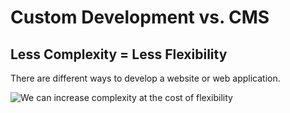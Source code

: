 # Custom Development vs. CMS

## Less Complexity = Less Flexibility

There are different ways to develop a website or web application.&#x20;

![We can increase complexity at the cost of flexibility](../../../../../.gitbook/assets/web\_flexibility\_complexity.png)
